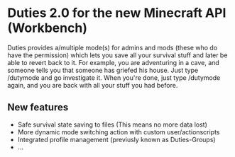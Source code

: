 Duties 2.0 for the new Minecraft API (Workbench)
================================================

Duties provides a/multiple mode(s) for admins and mods (these who do have the permission) which lets you save all your survival stuff and later be able to revert back to it. For example, you are adventuring in a cave, and someone tells you that someone has griefed his house. Just type /dutymode and go investigate it. When you're done, just type /dutymode again, and you are back with all your stuff you had before. 

New features
--------

* Safe survival state saving to files (This means no more data lost)
* More dynamic mode switching action with custom user/actionscripts
* Integrated profile management (previusly known as Duties-Groups)
* ...
